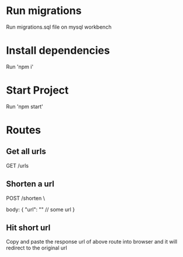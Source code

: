 # Run migrations

Run migrations.sql file on mysql workbench

# Install dependencies

Run 'npm i'

# Start Project

Run 'npm start'

# Routes

## Get all urls

GET /urls

## Shorten a url

POST /shorten \

body: {
"url": "" // some url
}

## Hit short url

Copy and paste the response url of above route into browser and it will redirect to the original url
